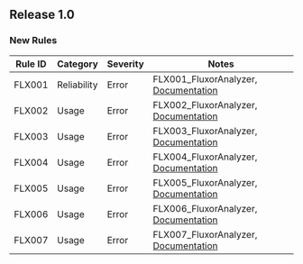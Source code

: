 ## Release 1.0

### New Rules

Rule ID | Category | Severity | Notes
--------|----------|----------|--------------------
FLX001  |  Reliability |  Error   | FLX001_FluxorAnalyzer, [Documentation](https://github.com/Dkowald/kwd.Tooling/wiki/flx/flx001)
FLX002  |  Usage       |  Error   | FLX002_FluxorAnalyzer, [Documentation](https://github.com/Dkowald/kwd.Tooling/wiki/flx/flx002)
FLX003  |  Usage       |  Error   | FLX003_FluxorAnalyzer, [Documentation](https://github.com/Dkowald/kwd.Tooling/wiki/flx/flx003)
FLX004  |  Usage       |  Error   | FLX004_FluxorAnalyzer, [Documentation](https://github.com/Dkowald/kwd.Tooling/wiki/flx/flx004)
FLX005  |  Usage       |  Error   | FLX005_FluxorAnalyzer, [Documentation](https://github.com/Dkowald/kwd.Tooling/wiki/flx/flx005)
FLX006  |  Usage       |  Error   | FLX006_FluxorAnalyzer, [Documentation](https://github.com/Dkowald/kwd.Tooling/wiki/flx/flx006)
FLX007  |  Usage       |  Error   | FLX007_FluxorAnalyzer, [Documentation](https://github.com/Dkowald/kwd.Tooling/wiki/flx/flx007)